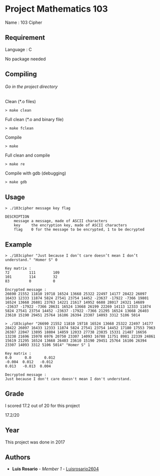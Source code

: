 # Project Mathematics 103

Name : 103 Cipher

## Requirement

Language : C

No package needed

## Compiling

###### Go in the project directory

Clean (*.o files)
```
> make clean
```

Full clean (*.o and binary file)
```
> make fclean
```

Compile
```
> make
```

Full clean and compile
```
> make re
```

Compile with gdb (debugging)
```
> make gdb
```

## Usage

```
> ./103cipher message key flag

DESCRIPTION
    message a message, made of ASCII characters
    key     the encryption key, made of ASCII characters
    flag    0 for the message to be encrypted, 1 to be decrypted
```

## Example

```
> ./103cipher "Just because I don’t care doesn’t mean I don’t understand." "Homer S" 0

Key matrix :
72         111        109
101        114        32
83         0          0

Encrypted message :
26690 21552 11810 19718 16524 13668 25322 22497 14177 28422 26097 16433 12333 11874 5824 27541 23754 14452 -23637 -17922 -7366 19801 16524 13668 26881 23763 14221 21617 14952 6688 28017 24321 14689 -23637 -17922 -7366 20631 16524 13668 26199 22269 14113 12333 11874 5824 27541 23754 14452 -23637 -17922 -7366 21295 16524 13668 26403 23610 15190 29451 25764 16106 26394 23307 14093 3312 5106 5014
```

```
> ./103cipher "26690 21552 11810 19718 16524 13668 25322 22497 14177 28422 26097 16433 12333 11874 5824 27541 23754 14452 17180 17553 7963 26387 22047 13895 18804 14859 12033 27738 23835 15331 21487 16656 13238 21696 15978 6976 20750 23307 14093 16788 11751 8981 22339 24861 15619 21295 16524 13668 26403 23610 15190 29451 25764 16106 26394 23307 14093 3312 5106 5014" "Homer S" 1

Key matrix :
0.0      0.0      0.012
-0.004  0.012   -0.012
0.013   -0.013  0.004

Decrypted message :
Just because I don't care doesn't mean I don't understand.
```

## Grade

I scored 17.2 out of 20 for this project

17.2/20

## Year

This project was done in 2017

## Authors

* **Luis Rosario** - *Member 1* - [Luisrosario2604](https://github.com/Luisrosario2604)
